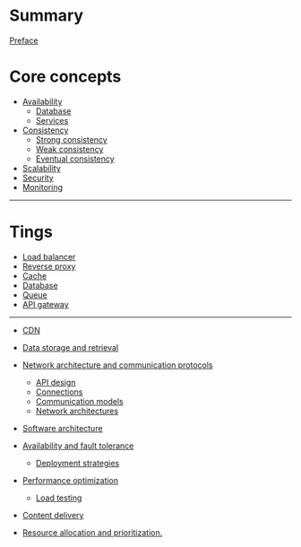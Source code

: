 # Summary

[Preface](./preface.md)

# Core concepts

- [Availability]()
    - [Database]()
    - [Services]()
- [Consistency]()
    - [Strong consistency]()
    - [Weak consistency]()
    - [Eventual consistency]()
- [Scalability]()
- [Security]()
- [Monitoring]()

---

# Tings

- [Load balancer]()
- [Reverse proxy]()
- [Cache]()
- [Database]()
- [Queue]()
- [API gateway]()

---


- [CDN](./cdn.md)

- [Data storage and retrieval]()
- [Network architecture and communication protocols]()
    - [API design](./api-design.md)
    - [Connections](./connections.md)
    - [Communication models](./communication-models.md)
    - [Network architectures](./network-architectures.md)
- [Software architecture](./software-architecture.md)
- [Availability and fault tolerance]()
    - [Deployment strategies](./deployment-strategies.md)
- [Performance optimization]()
    - [Load testing](./load-testing.md)
- [Content delivery]()
- [Resource allocation and prioritization.]()
